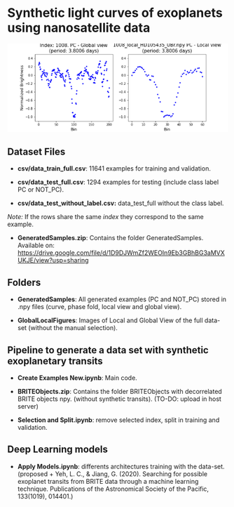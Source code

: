 # Synthetic light curves of exoplanets using nanosatellite data

![example](GlobalLocalFigures/1008_local_HD105435_UBr.npy.png)


## Dataset Files

* **csv/data_train_full.csv**: 11641 examples for training and validation.

* **csv/data_test_full.csv**: 1294 examples for testing (include class label PC or NOT_PC). 

* **csv/data_test_without_label.csv:** data_test_full without the class label. 


*Note:* If the rows share the same *index* they correspond to the same example.


* **GeneratedSamples.zip**: Contains the folder GeneratedSamples. Available on: https://drive.google.com/file/d/1D9DJWmZf2WEOIn9Eb3GBhBG3aMVXUKJE/view?usp=sharing

## Folders

* **GeneratedSamples**: All generated examples (PC and NOT_PC) stored in .npy files (curve, phase fold, local view and global view).

* **GlobalLocalFigures**: Images of Local and Global View of the full data-set (without the manual selection). 

## Pipeline to generate a data set with synthetic exoplanetary transits

* **Create Examples New.ipynb**: Main code.

* **BRITEObjects.zip**:  Contains the folder BRITEObjects with decorrelated BRITE objects npy. (without synthetic transits). (TO-DO: upload in host server)

* **Selection and Split.ipynb**: remove selected index, split in training and validation.

## Deep Learning models

* **Apply Models.ipynb**: differents architectures training with the data-set. (proposed + Yeh, L. C., & Jiang, G. (2020). Searching for possible exoplanet transits from BRITE data through a machine learning technique. Publications of the Astronomical Society of the Pacific, 133(1019), 014401.)

